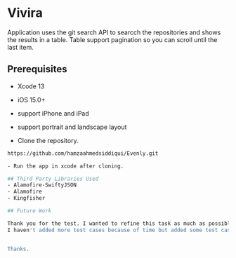 # Vivira
Application uses the git search API to searcch the repositories  and shows the results in a table. Table support pagination so you can scroll until the last item. 

## Prerequisites
- Xcode 13
- iOS 15.0+ 
- support iPhone and iPad
- support portrait and landscape layout


- Clone the repository.
```sh
https://github.com/hamzaahmedsiddiqui/Evenly.git

- Run the app in xcode after cloning.

## Third Party Libraries Used
- Alamofire-SwiftyJSON
- Alamofire
- Kingfisher

## Future Work

Thank you for the test. I wanted to refine this task as much as possible to showcase my skills but my current schedule didn’t allow me to add more hours into this.
I haven't added more test cases because of time but added some test case to showcase my concepts of Unit Testing. Moreover the third party libraries I used are Alamofire as it take care of network request in a better way. However, we can also use URLSession to call Api as we are just calling single api in this application. I used SwiftyJSON because SwiftyJSON makes it easy to deal with JSON data in Swift. Moreover, I used Kingfisher because it is a powerful, pure-Swift library for downloading and caching images from the web. 


Thanks.

